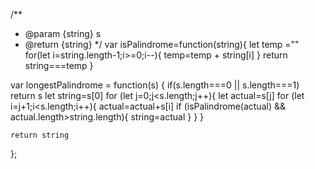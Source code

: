 /**
 * @param {string} s
 * @return {string}
 */
var isPalindrome=function(string){
    let temp =""
    for(let i=string.length-1;i>=0;i--){
        temp=temp + string[i]
    }
    return string===temp
}

var longestPalindrome = function(s) {
    if(s.length===0 || s.length===1) return s
    let string=s[0]
    for (let j=0;j<s.length;j++){
        let actual=s[j]
        for (let i=j+1;i<s.length;i++){
            actual=actual+s[i]
            if (isPalindrome(actual) && actual.length>string.length){
                string=actual
            }
        }
    }

    return string
};